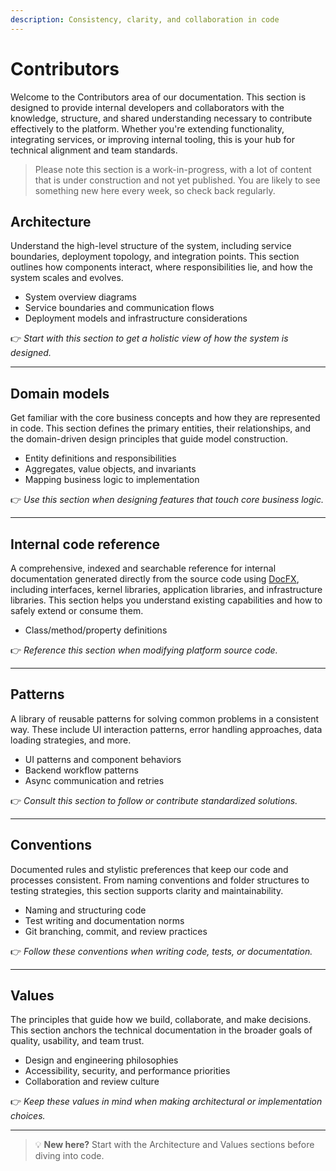```yaml
---
description: Consistency, clarity, and collaboration in code
---
```


# Contributors

Welcome to the Contributors area of our documentation. This section is designed to provide internal developers and collaborators with the knowledge, structure, and shared understanding necessary to contribute effectively to the platform. Whether you're extending functionality, integrating services, or improving internal tooling, this is your hub for technical alignment and team standards.

> Please note this section is a work-in-progress, with a lot of content that is under construction and not yet published. You are likely to see something new here every week, so check back regularly.

## Architecture

Understand the high-level structure of the system, including service boundaries, deployment topology, and integration points. This section outlines how components interact, where responsibilities lie, and how the system scales and evolves.

* System overview diagrams
* Service boundaries and communication flows
* Deployment models and infrastructure considerations

👉 _Start with this section to get a holistic view of how the system is designed._

***

## Domain models

Get familiar with the core business concepts and how they are represented in code. This section defines the primary entities, their relationships, and the domain-driven design principles that guide model construction.

* Entity definitions and responsibilities
* Aggregates, value objects, and invariants
* Mapping business logic to implementation

👉 _Use this section when designing features that touch core business logic._

***

## Internal code reference

A comprehensive, indexed and searchable reference for internal documentation generated directly from the source code using [DocFX](https://dotnet.github.io/docfx/), including interfaces, kernel libraries, application libraries, and infrastructure libraries. This section helps you understand existing capabilities and how to safely extend or consume them.

* Class/method/property definitions

👉 _Reference this section when modifying platform source code._

***

## Patterns

A library of reusable patterns for solving common problems in a consistent way. These include UI interaction patterns, error handling approaches, data loading strategies, and more.

* UI patterns and component behaviors
* Backend workflow patterns
* Async communication and retries

👉 _Consult this section to follow or contribute standardized solutions._

***

## Conventions

Documented rules and stylistic preferences that keep our code and processes consistent. From naming conventions and folder structures to testing strategies, this section supports clarity and maintainability.

* Naming and structuring code
* Test writing and documentation norms
* Git branching, commit, and review practices

👉 _Follow these conventions when writing code, tests, or documentation._

***

## Values

The principles that guide how we build, collaborate, and make decisions. This section anchors the technical documentation in the broader goals of quality, usability, and team trust.

* Design and engineering philosophies
* Accessibility, security, and performance priorities
* Collaboration and review culture

👉 _Keep these values in mind when making architectural or implementation choices._

***

> 💡 **New here?** Start with the Architecture and Values sections before diving into code.
